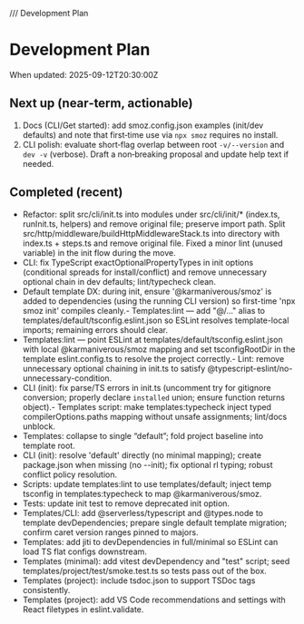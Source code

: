 /// Development Plan

# Development Plan

When updated: 2025-09-12T20:30:00Z

## Next up (near‑term, actionable)

1. Docs (CLI/Get started): add smoz.config.json examples (init/dev defaults) and note that first‑time use via `npx smoz` requires no install.
2. CLI polish: evaluate short‑flag overlap between root `-v/--version` and `dev -v` (verbose). Draft a non‑breaking proposal and update help text if needed.

## Completed (recent)

- Refactor: split src/cli/init.ts into modules under src/cli/init/* (index.ts, runInit.ts, helpers) and remove original file; preserve import path. Split src/http/middleware/buildHttpMiddlewareStack.ts into directory with index.ts + steps.ts and remove original file. Fixed a minor lint (unused variable) in the init flow during the move.
- CLI: fix TypeScript exactOptionalPropertyTypes in init options (conditional spreads for install/conflict) and remove unnecessary optional chain in dev defaults; lint/typecheck clean.
- Default template DX: during init, ensure '@karmaniverous/smoz' is added to
  dependencies (using the running CLI version) so first-time 'npx smoz init' compiles cleanly.- Templates:lint — add "@/..." alias to templates/default/tsconfig.eslint.json so
  ESLint resolves template-local imports; remaining errors should clear.
- Templates:lint — point ESLint at templates/default/tsconfig.eslint.json with  local @karmaniverous/smoz mapping and set tsconfigRootDir in the template
  eslint.config.ts to resolve the project correctly.- Lint: remove unnecessary optional chaining in init.ts to satisfy
  @typescript-eslint/no-unnecessary-condition.
- CLI (init): fix parse/TS errors in init.ts (uncomment try for gitignore conversion; properly declare `installed` union; ensure function returns
  object).- Templates script: make templates:typecheck inject typed compilerOptions.paths
  mapping without unsafe assignments; lint/docs unblock.
- Templates: collapse to single “default”; fold project baseline into template root.
- CLI (init): resolve 'default' directly (no minimal mapping); create package.json when missing (no --init); fix optional rl typing; robust conflict policy resolution.
- Scripts: update templates:lint to use templates/default; inject temp tsconfig in templates:typecheck to map @karmaniverous/smoz.
- Tests: update init test to remove deprecated init option.
- Templates/CLI: add @serverless/typescript and @types.node to template
  devDependencies; prepare single default template migration; confirm caret version ranges pinned to majors.
- Templates: add jiti to devDependencies in full/minimal so ESLint can load TS flat configs downstream.
- Templates (minimal): add vitest devDependency and "test" script; seed templates/project/test/smoke.test.ts so tests pass out of the box.
- Templates (project): include tsdoc.json to support TSDoc tags consistently.
- Templates (project): add VS Code recommendations and settings with React filetypes in eslint.validate.